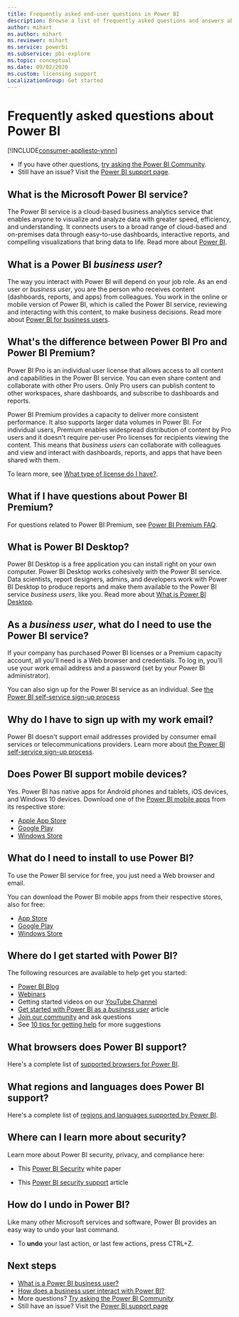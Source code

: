 ```yaml
---
title: Frequently asked end-user questions in Power BI
description: Browse a list of frequently asked questions and answers about the Power BI service and the Power BI mobile apps.
author: mihart
ms.author: mihart
ms.reviewer: mihart
ms.service: powerbi
ms.subservice: pbi-explore
ms.topic: conceptual
ms.date: 09/02/2020
ms.custom: licensing support
LocalizationGroup: Get started
---
```


# Frequently asked questions about Power BI

[!INCLUDE[consumer-appliesto-ynnn](../includes/consumer-appliesto-ynnn.md)]

* If you have other questions, [try asking the Power BI Community](https://community.powerbi.com/).
* Still have an issue? Visit the [Power BI support page](https://powerbi.microsoft.com/support/).

## What is the Microsoft Power BI service?

The Power BI service is a cloud-based business analytics service that enables anyone to visualize and analyze data with greater speed, efficiency, and understanding. It connects users to a broad range of cloud-based and on-premises data through easy-to-use dashboards, interactive reports, and compelling visualizations that bring data to life. Read more about [Power BI](../fundamentals/power-bi-overview.md).

## What is a Power BI *business user*?

The way you interact with Power BI will depend on your job role. As an end user or *business user*, you are the person who receives content (dashboards, reports, and apps) from colleagues. You work in the online or mobile version of Power BI, which is called the Power BI service, reviewing and interacting with this content, to make business decisions.  Read more about [Power BI for business users](index.yml).


## What's the difference between Power BI Pro and Power BI Premium?

Power BI Pro is an individual user license that allows access to all content and capabilities in the Power BI service. You can even share content and collaborate with other Pro users. Only Pro users can publish content to other workspaces, share dashboards, and subscribe to dashboards and reports. 

Power BI Premium provides a capacity to deliver more consistent performance. It also supports larger data volumes in Power BI. For individual users, Premium enables widespread distribution of content by Pro users and it doesn't require per-user Pro licenses for recipients viewing the content. This means that *business users* can collaborate with colleagues and view and interact with dashboards, reports, and apps that have been shared with them. 

To learn more, see [What type of license do I have?](end-user-license.md).

## What if I have questions about Power BI Premium?

For questions related to Power BI Premium, see [Power BI Premium FAQ](../admin/service-premium-faq.md).

## What is Power BI Desktop?

Power BI Desktop is a free application you can install right on your own computer. Power BI Desktop works cohesively with the Power BI service.  Data scientists, report designers, admins, and developers work with Power BI Desktop to produce reports and make them available to the Power BI service *business users*, like you. Read more about [What is Power BI Desktop](../fundamentals/desktop-what-is-desktop.md).

## As a *business user*, what do I need to use the Power BI service?

If your company has purchased Power BI licenses or a Premium capacity account, all you'll need is a Web browser and credentials. To log in, you'll use your work email address and a password (set by your Power BI administrator).  

You can also sign up for the Power BI service as an individual. See [the Power BI self-service sign-up process](../fundamentals/service-self-service-signup-for-power-bi.md)

## Why do I have to sign up with my work email?

Power BI doesn't support email addresses provided by consumer email services or telecommunications providers. Learn more about [the Power BI self-service sign-up process](../fundamentals/service-self-service-signup-for-power-bi.md).

## Does Power BI support mobile devices?

Yes. Power BI has native apps for Android phones and tablets, iOS devices, and Windows 10 devices. Download one of the [Power BI mobile apps](https://powerbi.microsoft.com/mobile) from its respective store:  

* [Apple App Store](https://go.microsoft.com/fwlink/?LinkId=526218)
* [Google Play](https://go.microsoft.com/fwlink/?LinkID=544867&clcid=0x409)
* [Windows Store](https://go.microsoft.com/fwlink/?LinkId=526478)

## What do I need to install to use Power BI?

To use the Power BI service for free, you just need a Web browser and email.

You can download the Power BI mobile apps from their respective stores, also for free:

* [App Store](https://go.microsoft.com/fwlink/?LinkId=526218)
* [Google Play](https://go.microsoft.com/fwlink/?LinkID=544867&clcid=0x409)
* [Windows Store](https://go.microsoft.com/fwlink/?LinkId=526478)

## Where do I get started with Power BI?

The following resources are available to help get you started:

* [Power BI Blog](https://powerbi.microsoft.com/blog/)
* [Webinars](../fundamentals/webinars.md)
* Getting started videos on our [YouTube Channel](https://www.youtube.com/user/mspowerbi)
* [Get started with Power BI as a *business user*](index.yml) article
* [Join our community](https://community.powerbi.com/) and ask questions
* See [10 tips for getting help](../fundamentals/service-tips-for-finding-help.md) for more suggestions

## What browsers does Power BI support?

Here's a complete list of [supported browsers for Power BI](../fundamentals/power-bi-browsers.md).

## What regions and languages does Power BI support?

Here's a complete list of [regions and languages supported by Power BI](../fundamentals/supported-languages-countries-regions.md).

## Where can I learn more about security?

Learn more about Power BI security, privacy, and compliance here:

* This [Power BI Security](../guidance/whitepaper-powerbi-security.md) white paper

* This [Power BI security support](../admin/service-admin-power-bi-security.md) article

## How do I undo in Power BI?

Like many other Microsoft services and software, Power BI provides an easy way to undo your last command.

* To **undo** your last action, or last few actions, press CTRL+Z.

## Next steps

* [What is a Power BI business user?](end-user-consumer.md)
* [How does a business user interact with Power BI?](end-user-reading-view.md)
* More questions? [Try asking the Power BI Community](https://community.powerbi.com/)
* Still have an issue? Visit the [Power BI support page](https://powerbi.microsoft.com/support/)